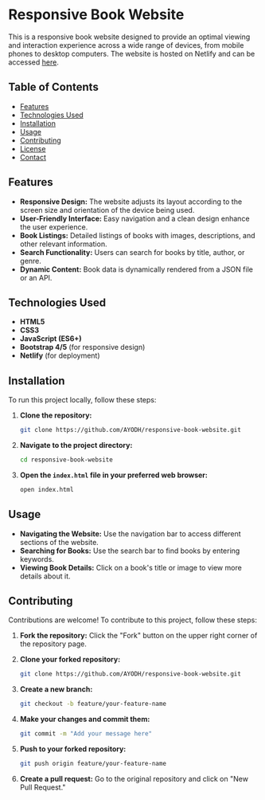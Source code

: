 # Responsive Book Website

This is a responsive book website designed to provide an optimal viewing and interaction experience across a wide range of devices, from mobile phones to desktop computers. The website is hosted on Netlify and can be accessed [here](https://rochi-responsive-book-website.netlify.app/).

## Table of Contents

- [Features](#features)
- [Technologies Used](#technologies-used)
- [Installation](#installation)
- [Usage](#usage)
- [Contributing](#contributing)
- [License](#license)
- [Contact](#contact)

## Features

- **Responsive Design:** The website adjusts its layout according to the screen size and orientation of the device being used.
- **User-Friendly Interface:** Easy navigation and a clean design enhance the user experience.
- **Book Listings:** Detailed listings of books with images, descriptions, and other relevant information.
- **Search Functionality:** Users can search for books by title, author, or genre.
- **Dynamic Content:** Book data is dynamically rendered from a JSON file or an API.

## Technologies Used

- **HTML5**
- **CSS3**
- **JavaScript (ES6+)**
- **Bootstrap 4/5** (for responsive design)
- **Netlify** (for deployment)

## Installation

To run this project locally, follow these steps:

1. **Clone the repository:**
   ```bash
   git clone https://github.com/AYODH/responsive-book-website.git
   ```

2. **Navigate to the project directory:**
   ```bash
   cd responsive-book-website
   ```

3. **Open the `index.html` file in your preferred web browser:**
   ```bash
   open index.html
   ```

## Usage

- **Navigating the Website:** Use the navigation bar to access different sections of the website.
- **Searching for Books:** Use the search bar to find books by entering keywords.
- **Viewing Book Details:** Click on a book's title or image to view more details about it.

## Contributing

Contributions are welcome! To contribute to this project, follow these steps:

1. **Fork the repository:**
   Click the "Fork" button on the upper right corner of the repository page.

2. **Clone your forked repository:**
   ```bash
   git clone https://github.com/AYODH/responsive-book-website.git
   ```

3. **Create a new branch:**
   ```bash
   git checkout -b feature/your-feature-name
   ```

4. **Make your changes and commit them:**
   ```bash
   git commit -m "Add your message here"
   ```

5. **Push to your forked repository:**
   ```bash
   git push origin feature/your-feature-name
   ```

6. **Create a pull request:**
   Go to the original repository and click on "New Pull Request."


